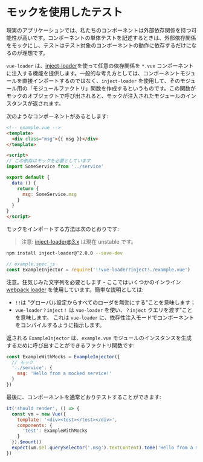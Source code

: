 # モックを使用したテスト

現実のアプリケーションでは、私たちのコンポーネントは外部依存関係を持つ可能性が高いです。コンポーネントの単体テストを記述するときは、外部依存関係をモックにし、テストはテスト対象のコンポーネントの動作に依存するだけになるのが理想です。

`vue-loader` は、[inject-loader](https://github.com/plasticine/inject-loader)を使って任意の依存関係を `*.vue` コンポーネントに注入する機能を提供します。一般的な考え方としては、コンポーネントモジュールを直接インポートするのではなく、`inject-loader` を使用して、そのモジュール用の「モジュールファクトリ」関数を作成するというものです。この関数がモックのオブジェクトで呼び出されると、モックが注入されたモジュールのインスタンスが返されます。

次のようなコンポーネントがあるとします:

``` html
<!-- example.vue -->
<template>
  <div class="msg">{{ msg }}</div>
</template>

<script>
// この依存はモックを必要としています
import SomeService from '../service'

export default {
  data () {
    return {
      msg: SomeService.msg
    }
  }
}
</script>
```

モックをインポートする方法は次のとおりです:

> 注意: inject-loader@3.x は現在 unstable です。

``` bash
npm install inject-loader@^2.0.0 --save-dev
```

``` js
// example.spec.js
const ExampleInjector = require('!!vue-loader?inject!./example.vue')
```

注意。狂気じみた文字列を必要とします - ここではいくつかのインライン [webpack loader](https://webpack.github.io/docs/loaders.html) を使用しています。簡単な説明としては:

- `!!`は "グローバル設定からすべてのローダを無効にする"ことを意味します；
- `vue-loader？inject！` は  `vue-loader` を使い、`？inject` クエリを渡す"ことを意味します。 これは `vue-loader` に、依存性注入モードでコンポーネントをコンパイルするように指示します。

返される `ExampleInjector` は、`example.vue` モジュールのインスタンスを生成するために呼び出すことができるファクトリ関数です:

``` js
const ExampleWithMocks = ExampleInjector({
  // モック
  '../service': {
    msg: 'Hello from a mocked service!'
  }
})
```

最後に、コンポーネントを通常どおりテストすることができます:

``` js
it('should render', () => {
  const vm = new Vue({
    template: '<div><test></test></div>',
    components: {
      'test': ExampleWithMocks
    }
  }).$mount()
  expect(vm.$el.querySelector('.msg').textContent).toBe('Hello from a mocked service!')
})
```
